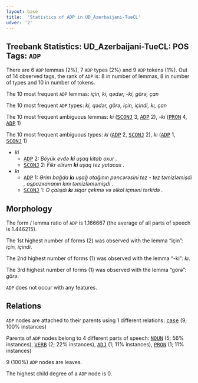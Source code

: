 ```yaml
---
layout: base
title:  'Statistics of ADP in UD_Azerbaijani-TueCL'
udver: '2'
---
```


## Treebank Statistics: UD_Azerbaijani-TueCL: POS Tags: `ADP`

There are 6 `ADP` lemmas (2%), 7 `ADP` types (2%) and 9 `ADP` tokens (1%).
Out of 14 observed tags, the rank of `ADP` is: 8 in number of lemmas, 8 in number of types and 10 in number of tokens.

The 10 most frequent `ADP` lemmas: <em>için, ki, qədər, -ki, görә, çan</em>

The 10 most frequent `ADP` types:  <em>ki, qədər, görә, için, içindi, kı, çan</em>

The 10 most frequent ambiguous lemmas: <em>ki</em> (<tt><a href="az_tuecl-pos-SCONJ.html">SCONJ</a></tt> 3, <tt><a href="az_tuecl-pos-ADP.html">ADP</a></tt> 2), <em>-ki</em> (<tt><a href="az_tuecl-pos-PRON.html">PRON</a></tt> 4, <tt><a href="az_tuecl-pos-ADP.html">ADP</a></tt> 1)

The 10 most frequent ambiguous types:  <em>ki</em> (<tt><a href="az_tuecl-pos-ADP.html">ADP</a></tt> 2, <tt><a href="az_tuecl-pos-SCONJ.html">SCONJ</a></tt> 2), <em>kı</em> (<tt><a href="az_tuecl-pos-ADP.html">ADP</a></tt> 1, <tt><a href="az_tuecl-pos-SCONJ.html">SCONJ</a></tt> 1)


* <em>ki</em>
  * <tt><a href="az_tuecl-pos-ADP.html">ADP</a></tt> 2: <em>Böyük evdə <b>ki</b> uşaq kitab oxur .</em>
  * <tt><a href="az_tuecl-pos-SCONJ.html">SCONJ</a></tt> 2: <em>Fikr elirəm <b>ki</b> uşaq tez yatacax .</em>
* <em>kı</em>
  * <tt><a href="az_tuecl-pos-ADP.html">ADP</a></tt> 1: <em>Ərim bağda <b>kı</b> uşağ otağının pəncərəsini tez - tez təmizləmişdi , aşpazxananın kını təmizləməmişdi .</em>
  * <tt><a href="az_tuecl-pos-SCONJ.html">SCONJ</a></tt> 1: <em>O çalışdı <b>kı</b> siqar çekmә vә әlkol içmәni tәrkidә .</em>

## Morphology

The form / lemma ratio of `ADP` is 1.166667 (the average of all parts of speech is 1.446215).

The 1st highest number of forms (2) was observed with the lemma “için”: <em>için, içindi</em>.

The 2nd highest number of forms (1) was observed with the lemma “-ki”: <em>kı</em>.

The 3rd highest number of forms (1) was observed with the lemma “görә”: <em>görә</em>.

`ADP` does not occur with any features.


## Relations

`ADP` nodes are attached to their parents using 1 different relations: <tt><a href="az_tuecl-dep-case.html">case</a></tt> (9; 100% instances)

Parents of `ADP` nodes belong to 4 different parts of speech: <tt><a href="az_tuecl-pos-NOUN.html">NOUN</a></tt> (5; 56% instances), <tt><a href="az_tuecl-pos-VERB.html">VERB</a></tt> (2; 22% instances), <tt><a href="az_tuecl-pos-ADJ.html">ADJ</a></tt> (1; 11% instances), <tt><a href="az_tuecl-pos-PRON.html">PRON</a></tt> (1; 11% instances)

9 (100%) `ADP` nodes are leaves.

The highest child degree of a `ADP` node is 0.

